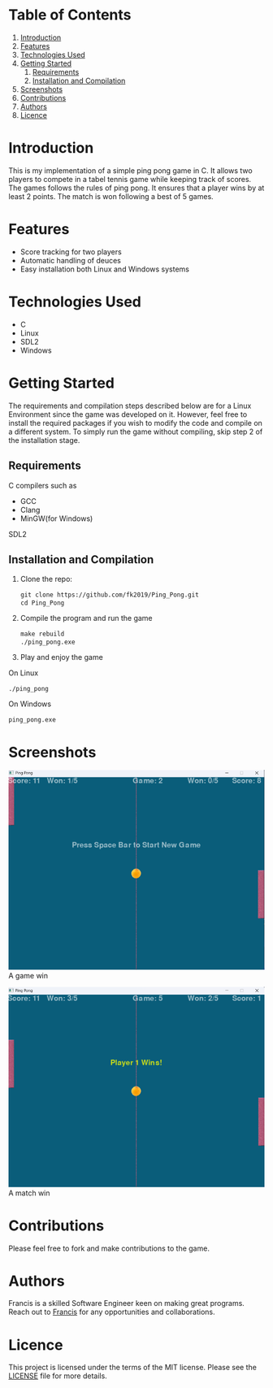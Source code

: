 
# Table of Contents

1.  [Introduction](#orgc8049a2)
2.  [Features](#orgdf84392)
3.  [Technologies Used](#org85f9511)
4.  [Getting Started](#org9277161)
    1.  [Requirements](#orgb96e2fa)
    2.  [Installation and Compilation](#orgbbc0ca3)
5.  [Screenshots](#org1e728d8)
6.  [Contributions](#org2acbb65)
7.  [Authors](#orga83d767)
8.  [Licence](#org47a5673)



<a id="orgc8049a2"></a>

# Introduction

This is my implementation of a simple ping pong game in C. It allows two players
to compete in a tabel tennis game while keeping track of scores. The games follows the rules
of ping pong. It ensures that a player wins by at least 2 points. The match is
won following a best of 5 games.


<a id="orgdf84392"></a>

# Features

-   Score tracking for two players
-   Automatic handling of deuces
-   Easy installation both Linux and Windows systems


<a id="org85f9511"></a>

# Technologies Used

-   C
-   Linux
-   SDL2
-   Windows


<a id="org9277161"></a>

# Getting Started

The requirements and compilation steps described below are for a Linux Environment since the game was developed on
it. However, feel free to install the required packages if you wish to modify the code and compile on a different system.
To simply run the game without compiling, skip step 2 of the installation stage.


<a id="orgb96e2fa"></a>

## Requirements

C compilers such as

-   GCC
-   Clang
-   MinGW(for Windows)

SDL2


<a id="orgbbc0ca3"></a>

## Installation and Compilation

1.  Clone the repo:
    
        git clone https://github.com/fk2019/Ping_Pong.git
        cd Ping_Pong
2.  Compile the program and run the game
    
        make rebuild
        ./ping_pong.exe
3.  Play and enjoy the game

On Linux

    ./ping_pong

On Windows

    ping_pong.exe


<a id="org1e728d8"></a>

# Screenshots

![img](./images/game_win.png "A game win")
A game win

![img](./images/match_win.png "A match win")
A match win


<a id="org2acbb65"></a>

# Contributions

Please feel free to fork and make contributions to the game.


<a id="orga83d767"></a>

# Authors

Francis is a skilled Software Engineer keen on making great programs. Reach out to [Francis](mailto:fkmuiruri8@gmail.com) for any opportunities and collaborations.


<a id="org47a5673"></a>

# Licence

This project is licensed under the terms of the MIT license. Please see the [LICENSE](./LICENCE.txt) file for more details.

